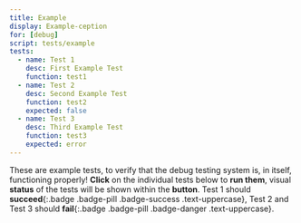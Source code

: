 ```yaml
---
title: Example
display: Example-ception
for: [debug]
script: tests/example
tests:
  - name: Test 1
    desc: First Example Test
    function: test1
  - name: Test 2
    desc: Second Example Test
    function: test2
    expected: false
  - name: Test 3
    desc: Third Example Test
    function: test3
    expected: error
---
```

These are example tests, to verify that the debug testing system is, in itself, functioning properly! __Click__ on the individual tests below to __run them__, visual __status__ of the tests will be shown within the __button__. Test 1 should __succeed__{:.badge .badge-pill .badge-success .text-uppercase}, Test 2 and Test 3 should __fail__{:.badge .badge-pill .badge-danger .text-uppercase}.